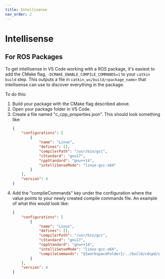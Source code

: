 ```yaml
---
title: Intellisense
nav_order: 2
---
```


# Intellisense

## For ROS Packages

To get intellisense in VS Code working with a ROS package, it's easiest to add the CMake flag, `-DCMAKE_ENABLE_COMPILE_COMMANDS=1` to your `catkin build` step. This outputs a file in `catkin_ws/build/<package_name>` that intellisense can use to discover everything in the package.

To do this:
1. Build your package with the CMake flag described above.
2. Open your package folder in VS Code.
3. Create a file named "c_cpp_properties.json". This should look something like:
    ```json
    {
        "configurations": [
            {
                "name": "Linux",
                "defines": [],
                "compilerPath": "/usr/bin/gcc",
                "cStandard": "gnu17",
                "cppStandard": "gnu++14",
                "intelliSenseMode": "linux-gcc-x64"
            }
        ],
        "version": 4
    }
    ```
4. Add the "complieCommands" key under the configuration where the value points to your newly created compile commands file. An example of what this would look like:
    ```json
    {
        "configurations": [
            {
                "name": "Linux",
                "defines": [],
                "compilerPath": "/usr/bin/gcc",
                "cStandard": "gnu17",
                "cppStandard": "gnu++14",
                "intelliSenseMode": "linux-gcc-x64",
                "compileCommands": "${workspaceFolder}/../build/cdcpd/compile_commands.json"
            }
        ],
        "version": 4
    }
    ```